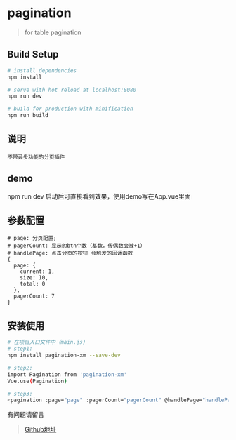 # pagination

> for table pagination

## Build Setup

``` bash
# install dependencies
npm install

# serve with hot reload at localhost:8080
npm run dev

# build for production with minification
npm run build
```



## 说明
  ```
  不带异步功能的分页插件
  ```

## demo
  
  npm run dev 启动后可直接看到效果，使用demo写在App.vue里面

## 参数配置
  ```
  # page: 分页配置; 
  # pagerCount: 显示的btn个数（基数，传偶数会被+1）
  # handlePage: 点击分页的按钮 会触发的回调函数 
  {
    page: {
      current: 1,
      size: 10,
      total: 0
    },
    pagerCount: 7
  }
  ```

## 安装使用

  ``` bash
  # 在项目入口文件中（main.js) 
  # step1: 
  npm install pagination-xm --save-dev

  # step2:
  import Pagination from 'pagination-xm'
  Vue.use(Pagination)

  # step3: 
  <pagination :page="page" :pagerCount="pagerCount" @handlePage="handlePage"></pagination>
  ```

有问题请留言
> [Github地址](https://github.com/Tomar-Y/components/pagination)
